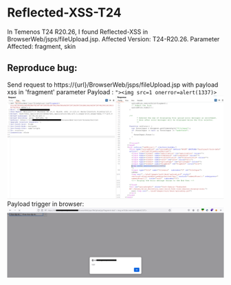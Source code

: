 # Reflected-XSS-T24
In Temenos T24 R20.26, I found Reflected-XSS in BrowserWeb/jsps/fileUpload.jsp.
Affected Version: T24-R20.26.
Parameter Affected: fragment, skin
## Reproduce bug:
Send request to https://{url}/BrowserWeb/jsps/fileUpload.jsp with payload xss in 'fragment' parameter
Payload : ```"><img src=1 onerror=alert(1337)>```
![Alt text](Request.png)
Payload trigger in browser:
![Alt text](Trigger.png)
